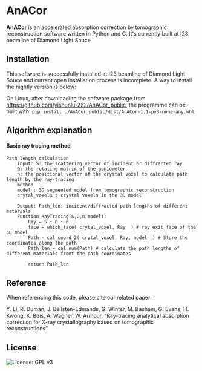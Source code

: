 # AnACor

**AnACor** is an accelerated absorption correction by tomographic reconstruction software written in Python and C. It's currently built at I23 beamline of Diamond Light Souce 

## Installation

This software is successfully installed at I23 beamline of Diamond Light Souce and current open installation process is incomplete. A way to install the nightly version is below:

On Linux, after downloading the software package from https://github.com/yishunlu-222/AnACor_public, the programme can be built with:
	```
	pip install ./AnACor_public/dist/AnACor-1.1-py3-none-any.whl
	```
	

## Algorithm explanation

#### Basic ray tracing method

```
Path length calculation
	Input: S: the scattering vector of incident or diffracted ray
	Ω: the rotating matrix of the goniometer
	n: the positional vector of the crystal voxel to calculate path length by the ray-tracing
	method
	model : 3D segmented model from tomographic reconstruction
	crytal_voxels : crystal voxels in the 3D model
	
	Output: Path_len: incident/diffracted path lengths of different materials
	Function RayTracing(S,Ω,n,model):
		Ray ← S • Ω • n
		face ← which_face( crytal_voxel, Ray  ) # ray exit face of the 3D model
		Path ← cal_coord_2( crytal_voxel, Ray, model  ) # Store the coordinates along the path 
		Path_len ← cal_num(Path) # calculate the path lengths of different materials fromt the path coordinates
		
		return Path_len
```

## Reference

When referencing this code, please cite our related paper:

Y. Li, R. Duman, J. Beilsten-Edmands, G. Winter, M. Basham, G. Evans, H. Kwong, K. Beis, A. Wagner, W. Armour, “Ray-tracing analytical absorption correction for X-ray crystallography based on tomographic reconstructions”.

## License
![License: GPL v3](https://img.shields.io/badge/License-GPLv3-blue.svg)

